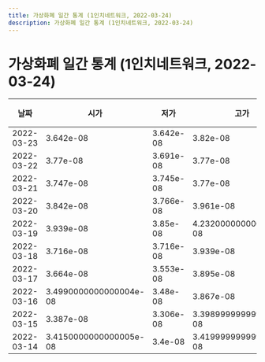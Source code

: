```yaml
---
title: 가상화폐 일간 통계 (1인치네트워크, 2022-03-24)
description: 가상화폐 일간 통계 (1인치네트워크, 2022-03-24)
---
```


가상화폐 일간 통계 (1인치네트워크, 2022-03-24)
===

|날짜|시가|저가|고가|종가|비고|
|--|--|--|--|--|--|
|2022-03-23|3.642e-08|3.642e-08|3.82e-08|3.812e-08|    |
|2022-03-22|3.77e-08|3.691e-08|3.77e-08|3.693e-08|    |
|2022-03-21|3.747e-08|3.745e-08|3.77e-08|3.77e-08|    |
|2022-03-20|3.842e-08|3.766e-08|3.961e-08|3.766e-08|    |
|2022-03-19|3.939e-08|3.85e-08|4.2320000000000004e-08|3.905e-08|    |
|2022-03-18|3.716e-08|3.716e-08|3.939e-08|3.826e-08|    |
|2022-03-17|3.664e-08|3.553e-08|3.895e-08|3.6390000000000004e-08|    |
|2022-03-16|3.4990000000000004e-08|3.48e-08|3.867e-08|3.6520000000000005e-08|    |
|2022-03-15|3.387e-08|3.306e-08|3.3989999999999995e-08|3.3989999999999995e-08|    |
|2022-03-14|3.4150000000000005e-08|3.4e-08|3.4199999999999995e-08|3.4e-08|    |
